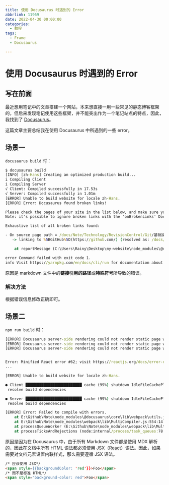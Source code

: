 ```yaml
---
title: 使用 Docusaurus 时遇到的 Error
abbrlink: 11969
date: 2022-04-30 00:00:00
categories:
  - 教程
tags:
  - Frame
  - Docusaurus

---
```


# 使用 Docusaurus 时遇到的  Error

## 写在前面

最近想用笔记中的文章搭建一个网站，本来想直接一用一些常见的静态博客框架的，但后来发现笔记使用这些框架，并不能突出作为一个笔记站点的特点，因此，我找到了 [Docusaurus](https://www.docusaurus.cn/)。

这篇文章主要总结我在使用 Docusaurus 中所遇到的一些 error。

## 场景一

`docusaurus build` 时：

```cmd
$ docusaurus build
[INFO] [zh-Hans] Creating an optimized production build...
i Compiling Client
i Compiling Server
√ Client: Compiled successfully in 17.53s
√ Server: Compiled successfully in 1.01m
[ERROR] Unable to build website for locale zh-Hans.
[ERROR] Error: Docusaurus found broken links!

Please check the pages of your site in the list below, and make sure you don't reference any path that does not exist.
Note: it's possible to ignore broken links with the 'onBrokenLinks' Docusaurus configuration, and let the build pass.

Exhaustive list of all broken links found:

- On source page path = /docs/Note/Technology/RevisionControl/Git/基础操作/首次添加远程库:
   -> linking to %5BGitHub%5D(https://github.com/) (resolved as: /docs/Note/Technology/RevisionControl/Git/基础操作/%5BGitHub%5D(https://github.com/))

    at reportMessage (C:\Users\Rainy\Desktop\my-website\node_modules\@docusaurus\utils\lib\jsUtils.js:88:19)

error Command failed with exit code 1.
info Visit https://yarnpkg.com/en/docs/cli/run for documentation about this command.

```

 原因是 markdown 文件中的**链接引用的路径**或**特殊符号**所导致的错误。

### 解决方法

根据错误信息修改正确即可。

## 场景二

`npm run build` 时：

```cmd
[ERROR] Docusaurus server-side rendering could not render static page with path ...
[ERROR] Docusaurus server-side rendering could not render static page with path ...
[ERROR] Docusaurus server-side rendering could not render static page with path ...


Error: Minified React error #62; visit https://reactjs.org/docs/error-decoder.html?invariant=62 for the full message or use the non-minified dev environment for full errors and additional helpful warnings.
...

[ERROR] Unable to build website for locale zh-Hans.

● Client █████████████████████████ cache (99%) shutdown IdleFileCachePlugin
 resolve build dependencies

● Server █████████████████████████ cache (99%) shutdown IdleFileCachePlugin
 resolve build dependencies

[ERROR] Error: Failed to compile with errors.
    at E:\Github\Note\node_modules\@docusaurus\core\lib\webpack\utils.js:180:24
    at E:\Github\Note\node_modules\webpack\lib\MultiCompiler.js:554:14
    at processQueueWorker (E:\Github\Note\node_modules\webpack\lib\MultiCompiler.js:491:6)
    at processTicksAndRejections (node:internal/process/task_queues:78:11)
```

原因是因为在 Docusaurus 中，由于所有 Markdown 文件都是使用 MDX 解析的，因此在文档中所有 HTML 语法都必须使用 JSX（React）语法。因此，如果需要对文档元素设置内联样式，那么需要遵循 JSX 语法。

```HTML
/* 应该使用 JSX*/
<span style={{backgroundColor: 'red'}}>Foo</span>
/* 而不是标准 HTML*/
<span style="background-color: red">Foo</span>
```

